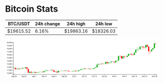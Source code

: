 # Bitcoin Stats

BTC/USDT|24h change|24h high|24h low|
|---|---|---|---|
|$19615.52|6.16%|$19863.16|$18326.03|

<img src="./chart.svg">
